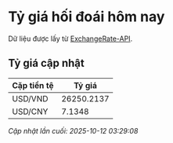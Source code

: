 # Tỷ giá hối đoái hôm nay

Dữ liệu được lấy từ [ExchangeRate-API](https://www.exchangerate-api.com/).

## Tỷ giá cập nhật

| Cặp tiền tệ | Tỷ giá |
|---|---|
| USD/VND | 26250.2137 |
| USD/CNY | 7.1348 |

*Cập nhật lần cuối: 2025-10-12 03:29:08*

